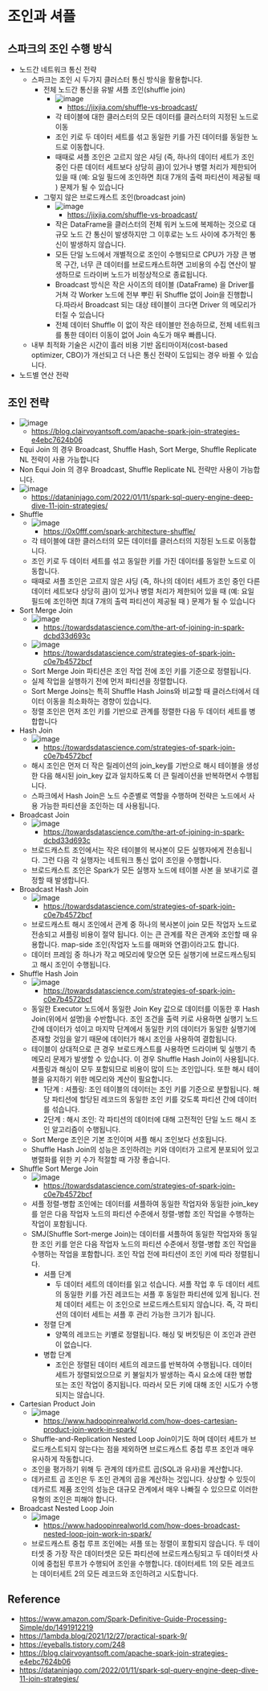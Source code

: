 # 조인과 셔플 
## 스파크의 조인 수행 방식
- 노드간 네트워크 통신 전략
  - 스파크는 조인 시 두가지 클러스터 통신 방식을 활용합니다.
    - 전체 노드간 통신을 유발 셔플 조인(shuffle join)
      - ![image](https://user-images.githubusercontent.com/47103479/214846716-f52595bd-1348-4b2b-9f04-d83cf13d07ae.png)
        - https://jixjia.com/shuffle-vs-broadcast/
      - 각 테이블에 대한 클러스터의 모든 데이터를 클러스터의 지정된 노드로 이동
      - 조인 키로 두 데이터 세트를 섞고 동일한 키를 가진 데이터를 동일한 노드로 이동합니다.
      - 때때로 셔플 조인은 고르지 않은 샤딩 (즉, 하나의 데이터 세트가 조인 중인 다른 데이터 세트보다 상당히 큼)이 있거나 병렬 처리가 제한되어 있을 때 (예: 요일 필드에 조인하면 최대 7개의 출력 파티션이 제공될 때 ) 문제가 될 수 있습니다
    - 그렇지 않은 브로드캐스트 조인(broadcast join) 
      - ![image](https://user-images.githubusercontent.com/47103479/214846786-1042dbeb-7352-4740-af27-958ee75100b3.png)
        - https://jixjia.com/shuffle-vs-broadcast/
      - 작은 DataFrame을 클러스터의 전체 워커 노드에 복제하는 것으로 대규모 노드 간 통신이 발생하지만 그 이후로는 노드 사이에 추가적인 통신이 발생하지 않습니다. 
      - 모든 단일 노드에서 개별적으로 조인이 수행되므로 CPU가 가장 큰 병목 구간, 너무 큰 데이터를 브로드캐스트하면 고비용의 수집 연산이 발생하므로 드라이버 노드가 비정상적으로 종료됩니다.
      - Broadcast 방식은 작은 사이즈의 테이블 (DataFrame) 을 Driver를 거쳐 각 Worker 노드에 전부 뿌린 뒤 Shuffle 없이 Join을 진행합니다.따라서 Broadcast 되는 대상 테이블이 크다면 Driver 의 메모리가 터질 수 있습니다
      - 전체 데이터 Shuffle 이 없이 작은 테이블만 전송하므로, 전체 네트워크를 통한 데이터 이동이 없어 Join 속도가 매우 빠릅니다.
  - 내부 최적화 기술은 시간이 흘러 비용 기반 옵티마이저(cost-based optimizer, CBO)가 개선되고 더 나은 통신 전략이 도입되는 경우 바뀔 수 있습니다.
- 노드별 연산 전략

## 조인 전략
- ![image](https://user-images.githubusercontent.com/47103479/214847446-f0f216ba-0fe9-4898-876a-071853cb6a7f.png)
  - https://blog.clairvoyantsoft.com/apache-spark-join-strategies-e4ebc7624b06
- Equi Join 의 경우 Broadcast, Shuffle Hash, Sort Merge, Shuffle Replicate NL 전략이 사용 가능합니다
- Non Equi Join 의 경우 Broadcast, Shuffle Replicate NL 전략만 사용이 가능합니다.
- ![image](https://user-images.githubusercontent.com/47103479/214847561-b9953062-ab3b-46be-82d5-50ae50af9c29.png)
  - https://dataninjago.com/2022/01/11/spark-sql-query-engine-deep-dive-11-join-strategies/
- Shuffle
  - ![image](https://user-images.githubusercontent.com/47103479/214847738-71a798d0-2686-4e9f-aea8-a11d2a41e7b8.png)
    - https://0x0fff.com/spark-architecture-shuffle/
  - 각 테이블에 대한 클러스터의 모든 데이터를 클러스터의 지정된 노드로 이동합니다.
  - 조인 키로 두 데이터 세트를 섞고 동일한 키를 가진 데이터를 동일한 노드로 이동합니다.
  - 때때로 셔플 조인은 고르지 않은 샤딩 (즉, 하나의 데이터 세트가 조인 중인 다른 데이터 세트보다 상당히 큼)이 있거나 병렬 처리가 제한되어 있을 때 (예: 요일 필드에 조인하면 최대 7개의 출력 파티션이 제공될 때 ) 문제가 될 수 있습니다
- Sort Merge Join
  - ![image](https://user-images.githubusercontent.com/47103479/214847924-e17dccbd-3efb-4968-8912-a3cb275cde73.png)
    - https://towardsdatascience.com/the-art-of-joining-in-spark-dcbd33d693c
  - ![image](https://user-images.githubusercontent.com/47103479/214848043-ab573676-25e6-4bce-a4f8-14d8ee56ac36.png)
    - https://towardsdatascience.com/strategies-of-spark-join-c0e7b4572bcf
  - Sort Merge Join 파티션은 조인 작업 전에 조인 키를 기준으로 정렬됩니다.
  - 실제 작업을 실행하기 전에 먼저 파티션을 정렬합니다.
  - Sort Merge Joins는 특히 Shuffle Hash Joins와 비교할 때 클러스터에서 데이터 이동을 최소화하는 경향이 있습니다.
  - 정렬 조인은 먼저 조인 키를 기반으로 관계를 정렬한 다음 두 데이터 세트를 병합합니다
- Hash Join
  - ![image](https://user-images.githubusercontent.com/47103479/214848134-5e455a51-78b3-4a5f-a469-d403213597e5.png)
    - https://towardsdatascience.com/strategies-of-spark-join-c0e7b4572bcf
  - 해시 조인은 먼저 더 작은 릴레이션의 join_key를 기반으로 해시 테이블을 생성한 다음 해시된 join_key 값과 일치하도록 더 큰 릴레이션을 반복하면서 수행됩니다.  
  - 스파크에서 Hash Join은 노드 수준별로 역할을 수행하며 전략은 노드에서 사용 가능한 파티션을 조인하는 데 사용됩니다.
- Broadcast Join
  - ![image](https://user-images.githubusercontent.com/47103479/214848299-bb7a8ae6-33cd-4369-9f48-1fa41b86c043.png)
    - https://towardsdatascience.com/the-art-of-joining-in-spark-dcbd33d693c
  - 브로드캐스트 조인에서는 작은 테이블의 복사본이 모든 실행자에게 전송됩니다. 그런 다음 각 실행자는 네트워크 통신 없이 조인을 수행합니다.
  - 브로드캐스트 조인은 Spark가 모든 실행자 노드에 테이블 사본 을 보내기로 결정할 때 발생합니다.
- Broadcast Hash Join
  - ![image](https://user-images.githubusercontent.com/47103479/214848424-4366ffee-8927-458f-b042-cbd2f7c99e3c.png)
    - https://towardsdatascience.com/strategies-of-spark-join-c0e7b4572bcf
  - 브로드캐스트 해시 조인에서 관계 중 하나의 복사본이 join 모든 작업자 노드로 전송되고 셔플링 비용이 절약 됩니다. 이는 큰 관계를 작은 관계와 조인할 때 유용합니다. map-side 조인(작업자 노드를 매퍼와 연결)이라고도 합니다.
  - 데이터 프레임 중 하나가 작고 메모리에 맞으면 모든 실행기에 브로드캐스팅되고 해시 조인이 수행됩니다.
- Shuffle Hash Join
  - ![image](https://user-images.githubusercontent.com/47103479/214848457-0989bef6-8af9-4e06-9dbe-686b822cfb41.png)
    - https://towardsdatascience.com/strategies-of-spark-join-c0e7b4572bcf
  - 동일한 Executor 노드에서 동일한 Join Key 값으로 데이터를 이동한 후 Hash Join(위에서 설명)을 수반합니다. 조인 조건을 출력 키로 사용하면 실행기 노드 간에 데이터가 섞이고 마지막 단계에서 동일한 키의 데이터가 동일한 실행기에 존재할 것임을 알기 때문에 데이터가 해시 조인을 사용하여 결합됩니다.
  - 테이블이 상대적으로 큰 경우 브로드캐스트를 사용하면 드라이버 및 실행기 측 메모리 문제가 발생할 수 있습니다. 이 경우 Shuffle Hash Join이 사용됩니다. 셔플링과 해싱이 모두 포함되므로 비용이 많이 드는 조인입니다. 또한 해시 테이블을 유지하기 위한 메모리와 계산이 필요합니다.
    - 1단계 : 셔플링: 조인 테이블의 데이터는 조인 키를 기준으로 분할됩니다. 해당 파티션에 할당된 레코드의 동일한 조인 키를 갖도록 파티션 간에 데이터를 섞습니다.
    - 2단계 : 해시 조인: 각 파티션의 데이터에 대해 고전적인 단일 노드 해시 조인 알고리즘이 수행됩니다.
  - Sort Merge 조인은 기본 조인이며 셔플 해시 조인보다 선호됩니다.
  - Shuffle Hash Join의 성능은 조인하려는 키와 데이터가 고르게 분포되어 있고 병렬화를 위한 키 수가 적절할 때 가장 좋습니다.
- Shuffle Sort Merge Join
  - ![image](https://user-images.githubusercontent.com/47103479/214848577-ddd38647-f886-4766-a9b3-817d1fad1a75.png)
    - https://towardsdatascience.com/strategies-of-spark-join-c0e7b4572bcf
  - 셔플 정렬-병합 조인에는 데이터를 셔플하여 동일한 작업자와 동일한 join_key를 얻은 다음 작업자 노드의 파티션 수준에서 정렬-병합 조인 작업을 수행하는 작업이 포함됩니다.
  - SMJ(Shuffle Sort-merge Join)는 데이터를 셔플하여 동일한 작업자와 동일한 조인 키를 얻은 다음 작업자 노드의 파티션 수준에서 정렬-병합 조인 작업을 수행하는 작업을 포함합니다. 조인 작업 전에 파티션이 조인 키에 따라 정렬됩니다.
    - 셔플 단계
      - 두 데이터 세트의 데이터를 읽고 섞습니다. 셔플 작업 후 두 데이터 세트의 동일한 키를 가진 레코드는 셔플 후 동일한 파티션에 있게 됩니다. 전체 데이터 세트는 이 조인으로 브로드캐스트되지 않습니다. 즉, 각 파티션의 데이터 세트는 셔플 후 관리 가능한 크기가 됩니다.
    - 정렬 단계 
      - 양쪽의 레코드는 키별로 정렬됩니다. 해싱 및 버킷팅은 이 조인과 관련이 없습니다.
    - 병합 단계
      - 조인은 정렬된 데이터 세트의 레코드를 반복하여 수행됩니다. 데이터 세트가 정렬되었으므로 키 불일치가 발생하는 즉시 요소에 대한 병합 또는 조인 작업이 중지됩니다. 따라서 모든 키에 대해 조인 시도가 수행되지는 않습니다.
- Cartesian Product Join
  - ![image](https://user-images.githubusercontent.com/47103479/214848657-6aabe9b0-a241-4117-bc81-a9f815773813.png)
    - https://www.hadoopinrealworld.com/how-does-cartesian-product-join-work-in-spark/ 
  - Shuffle-and-Replication Nested Loop Join이기도 하며 데이터 세트가 브로드캐스트되지 않는다는 점을 제외하면 브로드캐스트 중첩 루프 조인과 매우 유사하게 작동합니다. 
  - 조인을 평가하기 위해 두 관계의 데카르트 곱(SQL과 유사)을 계산합니다.
  - 데카르트 곱 조인은 두 조인 관계의 곱을 계산하는 것입니다. 상상할 수 있듯이 데카르트 제품 조인의 성능은 대규모 관계에서 매우 나빠질 수 있으므로 이러한 유형의 조인은 피해야 합니다.
- Broadcast Nested Loop Join
  - ![image](https://user-images.githubusercontent.com/47103479/214848835-5bdd76d5-4c2f-4333-916b-7edd65a2e286.png)
    - https://www.hadoopinrealworld.com/how-does-broadcast-nested-loop-join-work-in-spark/
  - 브로드캐스트 중첩 루프 조인에는 셔플 또는 정렬이 포함되지 않습니다. 두 데이터셋 중 가장 작은 데이터셋은 모든 파티션에 브로드캐스팅되고 두 데이터셋 사이에 중첩된 루프가 수행되어 조인을 수행합니다. 데이터세트 1의 모든 레코드는 데이터세트 2의 모든 레코드와 조인하려고 시도합니다.

## Reference
- https://www.amazon.com/Spark-Definitive-Guide-Processing-Simple/dp/1491912219
- https://1ambda.blog/2021/12/27/practical-spark-9/
- https://eyeballs.tistory.com/248
- https://blog.clairvoyantsoft.com/apache-spark-join-strategies-e4ebc7624b06
- https://dataninjago.com/2022/01/11/spark-sql-query-engine-deep-dive-11-join-strategies/
